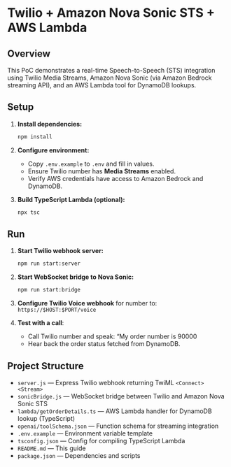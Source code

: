 # Twilio + Amazon Nova Sonic STS + AWS Lambda

## Overview
This PoC demonstrates a real-time Speech-to-Speech (STS) integration using Twilio Media Streams, Amazon Nova Sonic (via Amazon Bedrock streaming API), and an AWS Lambda tool for DynamoDB lookups.

## Setup

1. **Install dependencies:**
   ```bash
   npm install
   ```

2. **Configure environment:**
   - Copy `.env.example` to `.env` and fill in  values.
   - Ensure  Twilio number has **Media Streams** enabled.
   - Verify  AWS credentials have access to Amazon Bedrock and DynamoDB.

3. **Build TypeScript Lambda (optional):**
   ```bash
   npx tsc
   ```

## Run

1. **Start Twilio webhook server:**
   ```bash
   npm run start:server
   ```

2. **Start WebSocket bridge to Nova Sonic:**
   ```bash
   npm run start:bridge
   ```

3. **Configure Twilio Voice webhook** for  number to:
   `https://$HOST:$PORT/voice`

4. **Test with a call**:
   - Call Twilio number and speak: “My order number is 90000
   - Hear back the order status fetched from DynamoDB.

## Project Structure

- `server.js` — Express Twilio webhook returning TwiML `<Connect><Stream>`  
- `sonicBridge.js` — WebSocket bridge between Twilio and Amazon Nova Sonic STS  
- `lambda/getOrderDetails.ts` — AWS Lambda handler for DynamoDB lookup (TypeScript)  
- `openai/toolSchema.json` — Function schema for streaming integration  
- `.env.example` — Environment variable template  
- `tsconfig.json` — Config for compiling TypeScript Lambda  
- `README.md` — This guide  
- `package.json` — Dependencies and scripts
